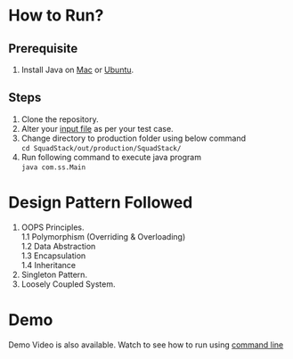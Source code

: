 # How to Run?
## Prerequisite
1. Install Java on [Mac](https://opensource.com/article/20/7/install-java-mac) or [Ubuntu](https://www.digitalocean.com/community/tutorials/how-to-install-java-with-apt-on-ubuntu-18-04).  

## Steps
1. Clone the repository.
2. Alter your [input file](https://github.com/thegenuinegourav/SquadStack/blob/master/out/production/SquadStack/com/ss/input.txt) as per your test case.
3. Change directory to production folder using below command  
```cd SquadStack/out/production/SquadStack/```   
4. Run following command to execute java program  
```java com.ss.Main```

# Design Pattern Followed
1. OOPS Principles.  
  1.1 Polymorphism (Overriding & Overloading)  
  1.2 Data Abstraction  
  1.3 Encapsulation  
  1.4 Inheritance  
2. Singleton Pattern.    
3. Loosely Coupled System. 

# Demo
Demo Video is also available. Watch to see how to run using [command line](https://github.com/thegenuinegourav/SquadStack/blob/master/commandline.mov) 

